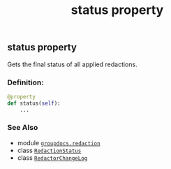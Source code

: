 ﻿---
title: status property
second_title: GroupDocs.Redaction for Python via .NET API References
description: 
type: docs
weight: 40
url: /groupdocs.redaction/redactorchangelog/status/
is_root: false
---

## status property


Gets the final status of all applied redactions.
### Definition:
```python
@property
def status(self):
    ...
```

### See Also
* module [`groupdocs.redaction`](../../)
* class [`RedactionStatus`](/redaction/python-net/groupdocs.redaction/redactionstatus)
* class [`RedactorChangeLog`](/redaction/python-net/groupdocs.redaction/redactorchangelog)
